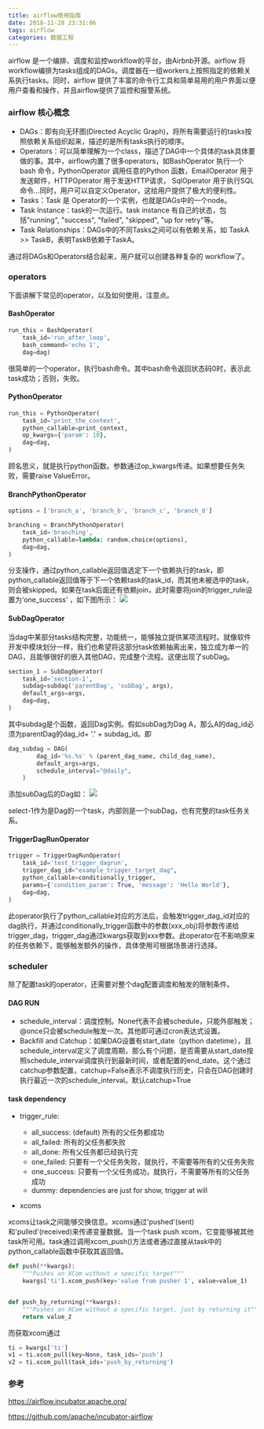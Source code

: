 ```yaml
---
title: airflow使用指南
date: 2018-11-28 23:31:06
tags: airflow
categories: 数据工程
---
```


airflow 是一个编排、调度和监控workflow的平台，由Airbnb开源。airflow 将workflow编排为tasks组成的DAGs，调度器在一组workers上按照指定的依赖关系执行tasks。同时，airflow 提供了丰富的命令行工具和简单易用的用户界面以便用户查看和操作，并且airflow提供了监控和报警系统。
### airflow 核心概念
* DAGs：即有向无环图(Directed Acyclic Graph)，将所有需要运行的tasks按照依赖关系组织起来，描述的是所有tasks执行的顺序。
* Operators：可以简单理解为一个class，描述了DAG中一个具体的task具体要做的事。其中，airflow内置了很多operators，如BashOperator 执行一个bash 命令，PythonOperator 调用任意的Python 函数，EmailOperator 用于发送邮件，HTTPOperator 用于发送HTTP请求， SqlOperator 用于执行SQL命令...同时，用户可以自定义Operator，这给用户提供了极大的便利性。
* Tasks：Task 是 Operator的一个实例，也就是DAGs中的一个node。
* Task Instance：task的一次运行。task instance 有自己的状态，包括"running", "success", "failed", "skipped", "up for retry"等。
* Task Relationships：DAGs中的不同Tasks之间可以有依赖关系，如 TaskA >> TaskB，表明TaskB依赖于TaskA。

通过将DAGs和Operators结合起来，用户就可以创建各种复杂的 workflow了。

### operators
下面讲解下常见的operator，以及如何使用，注意点。
<!--more-->
#### BashOperator
```python
run_this = BashOperator(
    task_id='run_after_loop', 
    bash_command='echo 1', 
    dag=dag)
```
很简单的一个operator，执行bash命令。其中bash命令返回状态码0时，表示此task成功；否则，失败。

#### PythonOperator
```python
run_this = PythonOperator(
    task_id='print_the_context',
    python_callable=print_context,
    op_kwargs={'param': 10},
    dag=dag,
)
```
顾名思义，就是执行python函数。参数通过op_kwargs传递。如果想要任务失败，需要raise ValueError。

#### BranchPythonOperator
```python
options = ['branch_a', 'branch_b', 'branch_c', 'branch_d']

branching = BranchPythonOperator(
    task_id='branching',
    python_callable=lambda: random.choice(options),
    dag=dag,
)
```
分支操作，通过python_callable返回值选定下一个依赖执行的task，即python_callable返回值等于下一个依赖task的task_id，而其他未被选中的task，则会被skipped。如果在task后面还有依赖join，此时需要将join的trigger_rule设置为‘one_success’ ，如下图所示：
![](http://hexo-1256892004.cos.ap-beijing.myqcloud.com/airflow-guide/branch_operator.png)

#### SubDagOperator
当dag中某部分tasks结构完整，功能统一，能够独立提供某项流程时。就像软件开发中模块划分一样，我们也希望将这部分task依赖抽离出来，独立成为单一的DAG，且能够很好的嵌入其他DAG，完成整个流程。这便出现了subDag。
```python
section_1 = SubDagOperator(
    task_id='section-1',
    subdag=subdag('parentDag', 'subDag', args),
    default_args=args,
    dag=dag,
)
```
其中subdag是个函数，返回Dag实例。假如subDag为Dag A，那么A的dag_id必须为parentDag的dag_id+ '.' + subdag_id。即
```python
dag_subdag = DAG(
        dag_id='%s.%s' % (parent_dag_name, child_dag_name),
        default_args=args,
        schedule_interval="@daily",
    )
```
添加subDag后的Dag如：
![](http://hexo-1256892004.cos.ap-beijing.myqcloud.com/airflow-guide/sub_dag.png)

select-1作为是Dag的一个task，内部则是一个subDag，也有完整的task任务关系。

#### TriggerDagRunOperator
```python
trigger = TriggerDagRunOperator(
    task_id='test_trigger_dagrun',
    trigger_dag_id="example_trigger_target_dag",
    python_callable=conditionally_trigger,
    params={'condition_param': True, 'message': 'Hello World'},
    dag=dag,
)
```
此operator执行了python_callable对应的方法后，会触发trigger_dag_id对应的dag执行，并通过conditionally_trigger函数中的参数(xxx_obj)将参数传递给trigger_dag，trigger_dag通过kwargs获取到xxx参数。此operator在不影响原来的任务依赖下，能够触发额外的操作，具体使用可根据场景进行选择。

### scheduler
除了配置task的operator，还需要对整个dag配置调度和触发的限制条件。
#### DAG RUN
* schedule_interval：调度控制。None代表不会被schedule，只能外部触发；@once只会被schedule触发一次。其他即可通过cron表达式设置。
* Backfill and Catchup：如果DAG设置有start_date（python datetime），且schedule_interval定义了调度周期，那么有个问题，是否需要从start_date按照schedule_interval调度执行到最新时间，或者配置的end_date。这个通过catchup参数配置，catchup=False表示不调度执行历史，只会在DAG创建时执行最近一次的schedule_interval。默认catchup=True
#### task dependency
* trigger_rule: 
  * all_success: (default) 所有的父任务都成功
  * all_failed: 所有的父任务都失败
  * all_done: 所有父任务都已经执行完
  * one_failed: 只要有一个父任务失败，就执行，不需要等所有的父任务失败
  * one_success: 只要有一个父任务成功，就执行，不需要等所有的父任务成功
  * dummy: dependencies are just for show, trigger at will
  
* xcoms

xcoms让task之间能够交换信息。xcoms通过'pushed'(sent)和'pulled'(received)来传递变量数据。当一个task push xcom，它变能够被其他task所可用。task通过调用xcom_push()方法或者通过直接从task中的python_callable函数中获取其返回值。
```python
def push(**kwargs):
    """Pushes an XCom without a specific target"""
    kwargs['ti'].xcom_push(key='value from pusher 1', value=value_1)


def push_by_returning(**kwargs):
    """Pushes an XCom without a specific target, just by returning it"""
    return value_2
```
而获取xcom通过 
```python
ti = kwargs['ti']
v1 = ti.xcom_pull(key=None, task_ids='push')
v2 = ti.xcom_pull(task_ids='push_by_returning')
```

### 参考
https://airflow.incubator.apache.org/

https://github.com/apache/incubator-airflow

